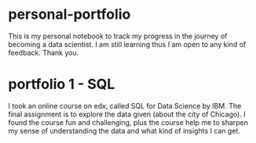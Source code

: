# personal-portfolio
This is my personal notebook to track my progress in the journey of becoming a data scientist. I am still learning thus I am open to any kind of feedback. Thank you.

# portfolio 1 - SQL
I took an online course on edx, called SQL for Data Science by IBM. The final assignment is to explore the data given (about the city of Chicago). 
I found the course fun and challenging, plus the course help me to sharpen my sense of understanding the data and what kind of insights I can get.
